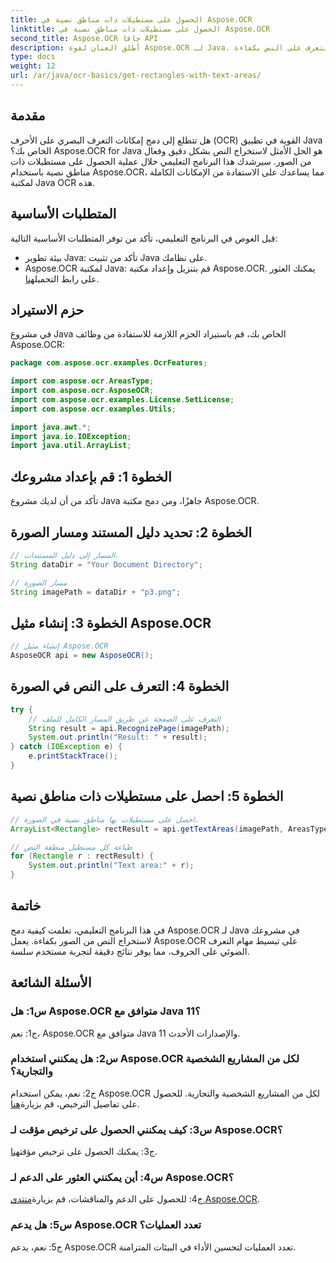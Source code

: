 ```yaml
---
title: الحصول على مستطيلات ذات مناطق نصية في Aspose.OCR
linktitle: الحصول على مستطيلات ذات مناطق نصية في Aspose.OCR
second_title: Aspose.OCR جافا API
description: أطلق العنان لقوة Aspose.OCR لـ Java. تعرف على كيفية استخراج النص من الصور بسلاسة في هذا الدليل التفصيلي خطوة بخطوة. قم بالتنزيل الآن للتعرف على النص بكفاءة.
type: docs
weight: 12
url: /ar/java/ocr-basics/get-rectangles-with-text-areas/
---
```

## مقدمة

هل تتطلع إلى دمج إمكانات التعرف البصري على الأحرف (OCR) القوية في تطبيق Java الخاص بك؟ Aspose.OCR for Java هو الحل الأمثل لاستخراج النص بشكل دقيق وفعال من الصور. سيرشدك هذا البرنامج التعليمي خلال عملية الحصول على مستطيلات ذات مناطق نصية باستخدام Aspose.OCR، مما يساعدك على الاستفادة من الإمكانات الكاملة لمكتبة Java OCR هذه.

## المتطلبات الأساسية

قبل الغوص في البرنامج التعليمي، تأكد من توفر المتطلبات الأساسية التالية:

- بيئة تطوير Java: تأكد من تثبيت Java على نظامك.
-  Aspose.OCR لمكتبة Java: قم بتنزيل وإعداد مكتبة Aspose.OCR. يمكنك العثور على رابط التحميل[هنا](https://releases.aspose.com/ocr/java/).

## حزم الاستيراد

في مشروع Java الخاص بك، قم باستيراد الحزم اللازمة للاستفادة من وظائف Aspose.OCR:

```java
package com.aspose.ocr.examples.OcrFeatures;

import com.aspose.ocr.AreasType;
import com.aspose.ocr.AsposeOCR;
import com.aspose.ocr.examples.License.SetLicense;
import com.aspose.ocr.examples.Utils;

import java.awt.*;
import java.io.IOException;
import java.util.ArrayList;
```

## الخطوة 1: قم بإعداد مشروعك

تأكد من أن لديك مشروع Java جاهزًا، ومن دمج مكتبة Aspose.OCR.

## الخطوة 2: تحديد دليل المستند ومسار الصورة

```java
// المسار إلى دليل المستندات.
String dataDir = "Your Document Directory";

// مسار الصورة
String imagePath = dataDir + "p3.png";
```

## الخطوة 3: إنشاء مثيل Aspose.OCR

```java
// إنشاء مثيل Aspose.OCR
AsposeOCR api = new AsposeOCR();
```

## الخطوة 4: التعرف على النص في الصورة

```java
try {
    // التعرف على الصفحة عن طريق المسار الكامل للملف
    String result = api.RecognizePage(imagePath);
    System.out.println("Result: " + result);
} catch (IOException e) {
    e.printStackTrace();
}
```

## الخطوة 5: احصل على مستطيلات ذات مناطق نصية

```java
// احصل على مستطيلات بها مناطق نصية في الصورة.
ArrayList<Rectangle> rectResult = api.getTextAreas(imagePath, AreasType.PARAGRAPHS, true);

// طباعة كل مستطيل منطقة النص
for (Rectangle r : rectResult) {
    System.out.println("Text area:" + r);
}
```

## خاتمة

في هذا البرنامج التعليمي، تعلمت كيفية دمج Aspose.OCR لـ Java في مشروعك لاستخراج النص من الصور بكفاءة. يعمل Aspose.OCR على تبسيط مهام التعرف الضوئي على الحروف، مما يوفر نتائج دقيقة لتجربة مستخدم سلسة.

## الأسئلة الشائعة

### س1: هل Aspose.OCR متوافق مع Java 11؟

ج1: نعم، Aspose.OCR متوافق مع Java 11 والإصدارات الأحدث.

### س2: هل يمكنني استخدام Aspose.OCR لكل من المشاريع الشخصية والتجارية؟

 ج2: نعم، يمكن استخدام Aspose.OCR لكل من المشاريع الشخصية والتجارية. للحصول على تفاصيل الترخيص، قم بزيارة[هنا](https://purchase.aspose.com/buy).

### س3: كيف يمكنني الحصول على ترخيص مؤقت لـ Aspose.OCR؟

 ج3: يمكنك الحصول على ترخيص مؤقت[هنا](https://purchase.aspose.com/temporary-license/).

### س4: أين يمكنني العثور على الدعم لـ Aspose.OCR؟

 ج4: للحصول على الدعم والمناقشات، قم بزيارة[منتدى Aspose.OCR](https://forum.aspose.com/c/ocr/16).

### س5: هل يدعم Aspose.OCR تعدد العمليات؟

ج5: نعم، يدعم Aspose.OCR تعدد العمليات لتحسين الأداء في البيئات المتزامنة.
